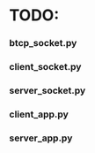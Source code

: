 # TODO:
### btcp_socket.py
### client_socket.py
### server_socket.py
### client_app.py
### server_app.py